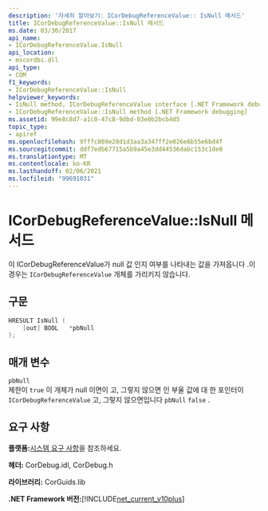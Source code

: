 ```yaml
---
description: '자세히 알아보기: ICorDebugReferenceValue:: IsNull 메서드'
title: ICorDebugReferenceValue::IsNull 메서드
ms.date: 03/30/2017
api_name:
- ICorDebugReferenceValue.IsNull
api_location:
- mscordbi.dll
api_type:
- COM
f1_keywords:
- ICorDebugReferenceValue::IsNull
helpviewer_keywords:
- IsNull method, ICorDebugReferenceValue interface [.NET Framework debugging]
- ICorDebugReferenceValue::IsNull method [.NET Framework debugging]
ms.assetid: 99e8c8d7-a1c0-47c8-9dbd-03e0b2bcb4d5
topic_type:
- apiref
ms.openlocfilehash: 9fffc869e20d1d3aa3a347ff2e026e6b55e6bd4f
ms.sourcegitcommit: ddf7edb67715a5b9a45e3dd44536dabc153c1de0
ms.translationtype: MT
ms.contentlocale: ko-KR
ms.lasthandoff: 02/06/2021
ms.locfileid: "99691031"
---
```

# <a name="icordebugreferencevalueisnull-method"></a>ICorDebugReferenceValue::IsNull 메서드

이 ICorDebugReferenceValue가 null 값 인지 여부를 나타내는 값을 가져옵니다 .이 경우는 `ICorDebugReferenceValue` 개체를 가리키지 않습니다.  
  
## <a name="syntax"></a>구문  
  
```cpp  
HRESULT IsNull (  
    [out] BOOL   *pbNull  
);  
```  
  
## <a name="parameters"></a>매개 변수  

 `pbNull`  
 제한이 `true` 이 개체가 null 이면이 고, 그렇지 않으면 인 부울 값에 대 한 포인터이 `ICorDebugReferenceValue` 고, 그렇지 않으면입니다 `pbNull` `false` .  
  
## <a name="requirements"></a>요구 사항  

 **플랫폼:**[시스템 요구 사항](../../get-started/system-requirements.md)을 참조하세요.  
  
 **헤더:** CorDebug.idl, CorDebug.h  
  
 **라이브러리:** CorGuids.lib  
  
 **.NET Framework 버전:**[!INCLUDE[net_current_v10plus](../../../../includes/net-current-v10plus-md.md)]
